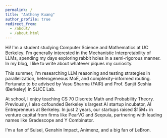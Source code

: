 ```yaml
---
permalink: /
title: "Anthony Kuang"
author_profile: true
redirect_from:
  - /about/
  - /about.html
---
```


Hi! I'm a student studying Computer Science and Mathematics at UC Berkeley. I'm generally interested in the Mechanistic Interpretability of LLMs, spending my days exploring rabbit holes in a semi-rigorous manner. In my blog, I like to write about whatever piques my curiosity.

This summer, I'm researching LLM reasoning and testing strategies in parallelization, heterogeneous MoE, and complexity-informed routing. Fortunate to be advised by Vasu Sharma (FAIR) and Prof. Sanjit Seshia (Berkeley) in SLICE Lab.

At school, I enjoy teaching CS 70 Discrete Math and Probability Theory. Previously, I also cofounded Berkeley's largest AI startup incubator, AI Entrepreneurs at Berkeley. In just 2 years, our startups raised $15M+ in venture capital from firms like PearVC and Seqouia, partnering with leading names like Gradescope and Y Combinator.

I'm a fan of Suisei, Genshin Impact, Animenz, and a big fan of LeBron.
